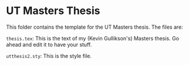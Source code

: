 UT Masters Thesis
==================

This folder contains the template for the UT Masters thesis. The files are:

`thesis.tex`: This is the text of my (Kevin Gullikson's) Masters thesis. Go ahead and edit it to have your stuff.

`utthesis2.sty`: This is the style file.